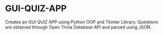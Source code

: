 # GUI-QUIZ-APP

Creates an GUI QUIZ APP using Python OOP and Tkinter Library. Questions are obtained through Open Trivia Database API and parsed using JSON.  
